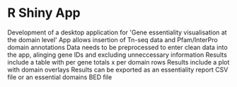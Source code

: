 # R Shiny App
Development of a desktop application for 'Gene essentiality visualisation at the domain level'
App allows insertion of Tn-seq data and Pfam/InterPro domain annotations
Data needs to be preprocessed to enter clean data into the app, alinging gene IDs and excluding unneccessary information
Results include a table with per gene totals x per domain rows
Results include a plot with domain overlays
Results can be exported as an essentiality report CSV file or an essential domains BED file
